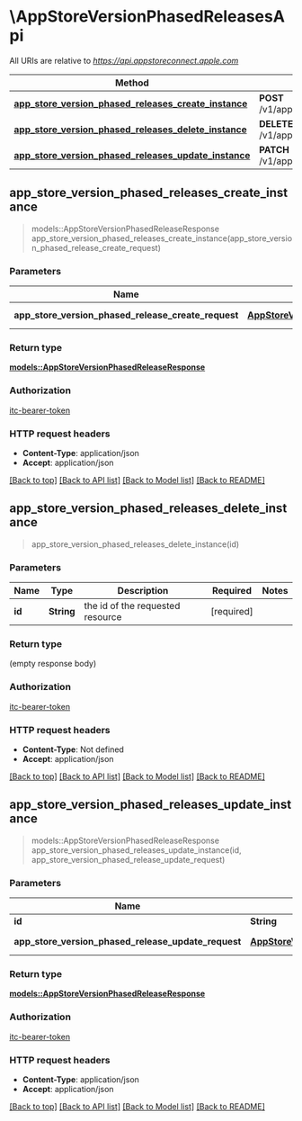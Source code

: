 # \AppStoreVersionPhasedReleasesApi

All URIs are relative to *https://api.appstoreconnect.apple.com*

Method | HTTP request | Description
------------- | ------------- | -------------
[**app_store_version_phased_releases_create_instance**](AppStoreVersionPhasedReleasesApi.md#app_store_version_phased_releases_create_instance) | **POST** /v1/appStoreVersionPhasedReleases | 
[**app_store_version_phased_releases_delete_instance**](AppStoreVersionPhasedReleasesApi.md#app_store_version_phased_releases_delete_instance) | **DELETE** /v1/appStoreVersionPhasedReleases/{id} | 
[**app_store_version_phased_releases_update_instance**](AppStoreVersionPhasedReleasesApi.md#app_store_version_phased_releases_update_instance) | **PATCH** /v1/appStoreVersionPhasedReleases/{id} | 



## app_store_version_phased_releases_create_instance

> models::AppStoreVersionPhasedReleaseResponse app_store_version_phased_releases_create_instance(app_store_version_phased_release_create_request)


### Parameters


Name | Type | Description  | Required | Notes
------------- | ------------- | ------------- | ------------- | -------------
**app_store_version_phased_release_create_request** | [**AppStoreVersionPhasedReleaseCreateRequest**](AppStoreVersionPhasedReleaseCreateRequest.md) | AppStoreVersionPhasedRelease representation | [required] |

### Return type

[**models::AppStoreVersionPhasedReleaseResponse**](AppStoreVersionPhasedReleaseResponse.md)

### Authorization

[itc-bearer-token](../README.md#itc-bearer-token)

### HTTP request headers

- **Content-Type**: application/json
- **Accept**: application/json

[[Back to top]](#) [[Back to API list]](../README.md#documentation-for-api-endpoints) [[Back to Model list]](../README.md#documentation-for-models) [[Back to README]](../README.md)


## app_store_version_phased_releases_delete_instance

> app_store_version_phased_releases_delete_instance(id)


### Parameters


Name | Type | Description  | Required | Notes
------------- | ------------- | ------------- | ------------- | -------------
**id** | **String** | the id of the requested resource | [required] |

### Return type

 (empty response body)

### Authorization

[itc-bearer-token](../README.md#itc-bearer-token)

### HTTP request headers

- **Content-Type**: Not defined
- **Accept**: application/json

[[Back to top]](#) [[Back to API list]](../README.md#documentation-for-api-endpoints) [[Back to Model list]](../README.md#documentation-for-models) [[Back to README]](../README.md)


## app_store_version_phased_releases_update_instance

> models::AppStoreVersionPhasedReleaseResponse app_store_version_phased_releases_update_instance(id, app_store_version_phased_release_update_request)


### Parameters


Name | Type | Description  | Required | Notes
------------- | ------------- | ------------- | ------------- | -------------
**id** | **String** | the id of the requested resource | [required] |
**app_store_version_phased_release_update_request** | [**AppStoreVersionPhasedReleaseUpdateRequest**](AppStoreVersionPhasedReleaseUpdateRequest.md) | AppStoreVersionPhasedRelease representation | [required] |

### Return type

[**models::AppStoreVersionPhasedReleaseResponse**](AppStoreVersionPhasedReleaseResponse.md)

### Authorization

[itc-bearer-token](../README.md#itc-bearer-token)

### HTTP request headers

- **Content-Type**: application/json
- **Accept**: application/json

[[Back to top]](#) [[Back to API list]](../README.md#documentation-for-api-endpoints) [[Back to Model list]](../README.md#documentation-for-models) [[Back to README]](../README.md)

